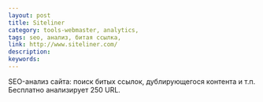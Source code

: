 ```yaml
---
layout: post
title: Siteliner
category: tools-webmaster, analytics, 
tags: seo, анализ, битая ссылка, 
link: http://www.siteliner.com/
description: 
keywords: 
---
```


<p>SEO-анализ сайта: поиск битых ссылок, дублирующегося контента и т.п. Бесплатно анализирует 250 URL.</p>
